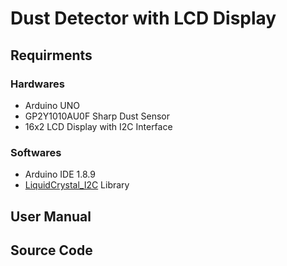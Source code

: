# Dust Detector with LCD Display

## Requirments
### Hardwares
* Arduino UNO
* GP2Y1010AU0F Sharp Dust Sensor
* 16x2 LCD Display with I2C Interface

### Softwares
* Arduino IDE 1.8.9
* [LiquidCrystal_I2C](https://github.com/johnrickman/LiquidCrystal_I2C) Library

## User Manual

## Source Code
